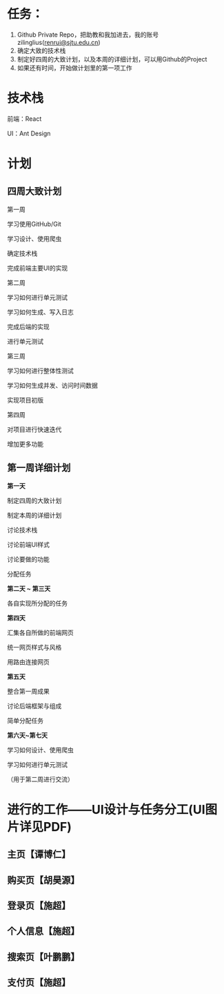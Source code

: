 # 任务：

1. Github Private Repo，把助教和我加进去，我的账号zilinglius(renrui@sjtu.edu.cn)
2. 确定大致的技术栈
3. 制定好四周的大致计划，以及本周的详细计划，可以用Github的Project
4. 如果还有时间，开始做计划里的第一项工作





# 技术栈

前端：React

UI：Ant Design



# 计划

## 四周大致计划

第一周

学习使用GitHub/Git

学习设计、使用爬虫

确定技术栈

完成前端主要UI的实现



第二周

学习如何进行单元测试

学习如何生成、写入日志

完成后端的实现

进行单元测试



第三周

学习如何进行整体性测试

学习如何生成并发、访问时间数据

实现项目初版



第四周

对项目进行快速迭代

增加更多功能



## 第一周详细计划

**第一天**

制定四周的大致计划

制定本周的详细计划

讨论技术栈

讨论前端UI样式

讨论要做的功能

分配任务



**第二天 ~ 第三天**

各自实现所分配的任务



**第四天**

汇集各自所做的前端网页

统一网页样式与风格

用路由连接网页



**第五天**

整合第一周成果

讨论后端框架与组成

简单分配任务



**第六天~第七天**

学习如何设计、使用爬虫

学习如何进行单元测试

（用于第二周进行交流）



# 进行的工作——UI设计与任务分工(UI图片详见PDF)

## 主页【谭博仁】

## 购买页【胡昊源】

## 登录页【施超】

## 个人信息【施超】

## 搜索页【叶鹏鹏】

## 支付页【施超】

